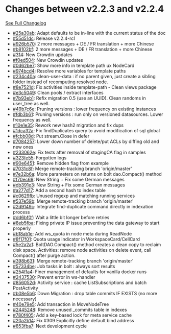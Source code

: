 # Changes between v2.2.3 and v2.2.4

[See Full Changelog](https://github.com/pydio/cells/compare/v2.2.3...v2.2.4)

- [#25a30ab](https://github.com/pydio/cells/commit/25a30abf6b1b502fa0e83f337204bf34718b0030): Adapt defaults to be in-line with the current status of the doc
- [#55d51dc](https://github.com/pydio/cells/commit/55d51dcfe87baabc6330db99289d7bcf12eecc7b): Release v2.2.4-rc1
- [#926b570](https://github.com/pydio/cells/commit/926b57015563aa3670d4905134b750e63eeffef4): 2 more messages + DE / FR translation + more Chinese
- [#b8102bf](https://github.com/pydio/cells/commit/b8102bf7470d6e1eb132c58de635797f2cdb110a): 2 more messages + DE / FR translation + more Chinese
- [#314](https://github.com/pydio/cells/pull/314): New Crowdin updates
- [#f0ed504](https://github.com/pydio/cells/commit/f0ed504580ddfc9b508a1c158f593d4559c5d891): New Crowdin updates
- [#0d62be7](https://github.com/pydio/cells/commit/0d62be707edce65e2e57b16b139e4a6155e62666): Show more info in template path ux NodeCard
- [#974bcd4](https://github.com/pydio/cells/commit/974bcd4109db4cca879d2e9b8f42b40abc6cb8b2): Resolve more variables for template paths
- [#234c40a](https://github.com/pydio/cells/commit/234c40aa64ee69b44056cd49f44ffc88c2ee49fa): clean-user-data : if no parent given, just create a sibling folder instead of recomputing resolved node.
- [#8e7521d](https://github.com/pydio/cells/commit/8e7521d6e42ed0bbf62b3df557361f8e1019fc93): Fix activities inside template-path - Clean views package
- [#e3c5049](https://github.com/pydio/cells/commit/e3c50490f8ac889fb02a0f38a5a8efe5be22cbf2): Clean pools / extract interfaces
- [#7b93eb1](https://github.com/pydio/cells/commit/7b93eb11af6be77096486067255609610b427225): Refix migration 0.5 (use an UUID). Clean randoms in user_tree as well.
- [#49b7c6e](https://github.com/pydio/cells/commit/49b7c6e8227656a2dc4c5241993dafbfad4f99fa): Pruning versions : lower frequency on existing instances
- [#fdb3b61](https://github.com/pydio/cells/commit/fdb3b61abb07e50e04687590c7cd86c7da40cdf1): Pruning versions : run only on versioned datasources. Lower frequency as well.
- [#10e1e35](https://github.com/pydio/cells/commit/10e1e35405add82a46c7ba3522d6568b6e1f42f6): Rework new hash2 migration and fix dups
- [#1dca32a](https://github.com/pydio/cells/commit/1dca32a41eb9bb0e1d8272a541cd6041d0f41385): Fix findDuplicates query to avoid modification of sql global
- [#fcbb08d](https://github.com/pydio/cells/commit/fcbb08de0dd213e1032b9adf2ea2a10eb57aae46): Put stream.Close in defer
- [#7084257](https://github.com/pydio/cells/commit/7084257af8d4d7c1533bb5631772af3268d2a693): Lower down number of delete/put ACLs by diffing old and new ones
- [#233062e](https://github.com/pydio/cells/commit/233062e06ccc68782d540683e529eebb83d577d0): Fix tests after removal of stagingCA flag in samples
- [#323fe55](https://github.com/pydio/cells/commit/323fe55e16aeb30d6b1c36fc60d27ea45d0276e4): Forgotten logs
- [#90e6451](https://github.com/pydio/cells/commit/90e6451dcc70c164bf1b6e31a820020afa7bec31): Remove hidden flag from example
- [#7031c8f](https://github.com/pydio/cells/commit/7031c8f743cc148eb6fa962fd4a70521d03b4e0b): Merge remote-tracking branch 'origin/master'
- [#7e32b6a](https://github.com/pydio/cells/commit/7e32b6a0423dd84554cfc8a5c25f0218590e2ac8): More parameters on returns on bolt dao.Compact() method
- [#f70ec69](https://github.com/pydio/cells/commit/f70ec69f761a0083e160514ba81517aa934d3e6c): New String + Fix some German messages
- [#db391e3](https://github.com/pydio/cells/commit/db391e373e89a9392ddf4ceb3716701681b1a043): New String + Fix some German messages
- [#a277d17](https://github.com/pydio/cells/commit/a277d17523e932b4928265ed3e20f54ec121894e): Add a second hash to index table
- [#c0629fb](https://github.com/pydio/cells/commit/c0629fbb4cf27b446f429576f1e3a4c41c92039d): Unused regexp and matching running services
- [#537e59b](https://github.com/pydio/cells/commit/537e59bb6a7ad5e5e0d0ce745ff34d2df8539431): Merge remote-tracking branch 'origin/master'
- [#2d9149c](https://github.com/pydio/cells/commit/2d9149cb14d1717ea33237fedf6c044a4e674cd3): Integrate find-duplicate command directly in indexation process
- [#dd6bf0f](https://github.com/pydio/cells/commit/dd6bf0fe1055f62132417ef98ccae0c1eceee4ae): Wait a little bit longer before retries
- [#8eb5fba](https://github.com/pydio/cells/commit/8eb5fbaa2ae583c472321875e86c20681c099995): Fixing private IP issue preventing the data gateway to start properly
- [#b18ab1e](https://github.com/pydio/cells/commit/b18ab1ea8e3aaa99d98e3b55410f79f8045f9f34): Add ws_quota in node meta during ReadNode
- [#8f17f01](https://github.com/pydio/cells/commit/8f17f011c9c050b62c518d6040c5fd4d2f89035c): Quota usage indicator in WorkspaceCard/CellCard
- [#5e2a2a1](https://github.com/pydio/cells/commit/5e2a2a1e84733f543d22761407cae2da6e443424): BoltDAO.Compact() method creates a clean copy to reclaim disk space. Activities: remove node activities on delete event, call Compact() after purge action.
- [#398b631](https://github.com/pydio/cells/commit/398b631767f728141952db8c7161a702be8dc145): Merge remote-tracking branch 'origin/master'
- [#57334be](https://github.com/pydio/cells/commit/57334be1563c3413f18b83686ac813421006fbc3): Job tasks in bolt : always sort results
- [#254ffa4](https://github.com/pydio/cells/commit/254ffa48c5d20bbc1a6dfc1f272a902f6207695e): Finer management of defaults for vanilla docker runs
- [#2437530](https://github.com/pydio/cells/commit/243753092bc1e2edf139d68541c8d36bab99af29): Prevent error in ws-handler
- [#856052d](https://github.com/pydio/cells/commit/856052d206263845233ae8e7641beeb3ebb54ed3): Activity service : cache ListSubscriptions and batch PostActivity
- [#b08e5b6](https://github.com/pydio/cells/commit/b08e5b6c9d8cbc861c0fde4fea4d3c7d82c20fc6): Down Migration : drop table commits IF EXISTS (no more necessary)
- [#40e79e5](https://github.com/pydio/cells/commit/40e79e526a93c19c3c2a677a08476d930ffec2c9): Add transaction in MoveNodeTree
- [#2445248](https://github.com/pydio/cells/commit/244524827b205525f08cce8b549f529af18fdb54): Remove unused _commits table in indexes
- [#780f405](https://github.com/pydio/cells/commit/780f4054ee7a75fa1e09ff6b971a6d54ede9f07c): Add a key-based lock for meta service cache
- [#20a2b14](https://github.com/pydio/cells/commit/20a2b14f6bd2f716754954cbac8c722f5462c049): Fix #309 Explicitly define default bind address
- [#853fba7](https://github.com/pydio/cells/commit/853fba7d83a5a058701cd1b89ae89559ba20efd2): Next development cycle
